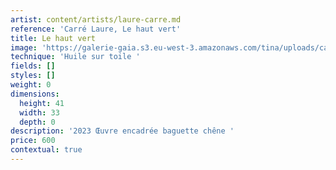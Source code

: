 ```yaml
---
artist: content/artists/laure-carre.md
reference: 'Carré Laure, Le haut vert'
title: Le haut vert
image: 'https://galerie-gaia.s3.eu-west-3.amazonaws.com/tina/uploads/carre-laure/le haut vert 41X33.jpg'
technique: 'Huile sur toile '
fields: []
styles: []
weight: 0
dimensions:
  height: 41
  width: 33
  depth: 0
description: '2023 Œuvre encadrée baguette chêne '
price: 600
contextual: true
---
```


